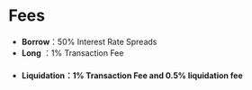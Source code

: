 # Fees

* **Borrow**：50%  Interest Rate Spreads
* **Long** ：1% Transaction Fee
* #### Liquidation：1% Transaction Fee and 0.5% liquidation fee

